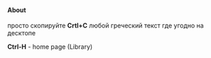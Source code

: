 #### About

просто скопируйте **Crtl+C** любой греческий текст где угодно на десктопе

**Ctrl-H** - home page (Library)


&nbsp;
